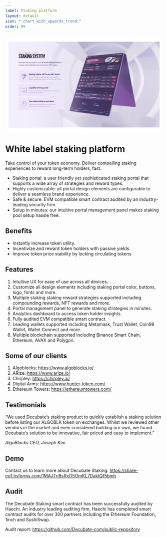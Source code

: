 ```yaml
---
label: Staking platform
layout: default
icon: ":chart_with_upwards_trend:"
order: 99
---
```

![](../static/ATS.png)
# White label staking platform

Take control of your token economy. Deliver compelling staking experiences to reward long-term holders, fast.

- Staking portal: a user friendly yet sophisticated staking portal that supports a wide array of strategies and reward types.
- Highly customizable: all portal design elements are configurable to deliver a seamless brand experience. 
- Safe & secure: EVM compatible smart contract audited by an industry-leading security firm.
- Setup in minutes: our intuitive portal management panel makes staking pool setup hassle free.

## Benefits
- Instantly increase token utility.
- Incentivize and reward token holders with passive yields.
- Improve token price stability by locking circulating tokens.

## Features
1. Intuitive UX for ease of use across all devices. 
2. Customize all design elements including staking portal color, buttons, logo, fonts and more. 
3. Multiple staking staking reward strategies supported including compounding rewards, NFT rewards and more.
4. Portal management panel to generate staking strategies in minutes. 
5. Analytics dashboard to access token holder insights. 
6. Fully audited EVM compatible smart contract. 
7. Leading wallets supported including Metamask, Trust Wallet, Coin98 Wallet, Wallet Connect and more. 
8. Multiple blockchain supported including Binance Smart Chain, Ethereum, AVAX and Polygon.

## Some of our clients

1. Algoblocks: https://www.algoblocks.io/ 
2. ARize: https://www.arize.io/
3. Chirpley: https://chirpley.ai/ 
4. Digital Arms: https://www.hunter-token.com/ 
5. Ethereum Towers: https://ethereumtowers.com/

## Testimonials
“We used Decubate’s staking product to quickly establish a staking solution before listing our ALGOBLK token on exchanges. Whilst we reviewed other vendors in the market and even considered building our own, we found Decubate’s solution to be innovative, fair priced and easy to implement.”

_AlgoBlocks CEO, Joseph Kim_

## Demo
Contact us to learn more about Decubate Staking: https://share-eu1.hsforms.com/1MAJTri8sRxO5OmKL7DaktQf5bmh

## Audit
The Decubate Staking smart contract has been successfully audited by Haechi. An industry leading auditing firm, Haechi has completed smart contract audits for over 300 partners including the Ethereum Foundation, 1inch and SushiSwap.

Audit report: https://github.com/Decubate-com/public-repository
